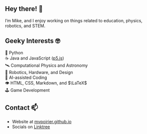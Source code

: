 ## Hey there! 👋
I’m Mike, and I enjoy working on things related to education, physics, robotics, and STEM.

## Geeky Interests 🤓
🐍 Python  
☕ Java and JavaScript ([p5.js](https://p5js.org/))  
🛰 Computational Physics and Astronomy  
🤖 Robotics, Hardware, and Design  
🧠 AI-assisted Coding  
👁️ HTML, CSS, Markdown, and $\LaTeX$   
🕹️ Game Development  

## Contact 📫  
- Website at [mvpoirier.github.io](https://mvpoirier.github.io/)
- Socials on [Linktree](https://linktr.ee/mvpoirier)
